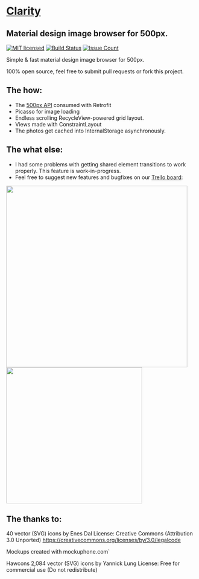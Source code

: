 # [Clarity](https://trebuhd.github.io/android/2016/05/30/clarity-500px.html)
## Material design image browser for 500px.

[![MIT licensed](https://img.shields.io/badge/license-MIT-blue.svg)](#) [![Build Status](https://travis-ci.org/TrebuhD/Clarity.svg?branch=master)](https://travis-ci.org/TrebuhD/Clarity)
[![Issue Count](https://codeclimate.com/github/TrebuhD/Clarity/badges/issue_count.svg)](https://codeclimate.com/github/TrebuhD/Clarity)

Simple & fast material design image browser for 500px.

100% open source, feel free to submit pull requests or fork this project.

## The how:
- The [500px API](https://github.com/500px/api-documentation) consumed with Retrofit
- Picasso for image loading
- Endless scrolling RecycleView-powered grid layout.
- Views made with ConstraintLayout
- The photos get cached into InternalStorage asynchronously.

## The what else:
- I had some problems with getting shared element transitions to work properly. This feature is work-in-progress.
- Feel free to suggest new features and bugfixes on our [Trello board](https://trello.com/b/N9JdPKtD/clarity):

<img src="https://trebuhd.github.io/assets/images/clarityPhotoDetails.png" width="480">
<img src="https://trebuhd.github.io/assets/images/claritySort.png" width="360">

## The thanks to:
40 vector (SVG) icons by Enes Dal   License: Creative Commons (Attribution 3.0 Unported)
https://creativecommons.org/licenses/by/3.0/legalcode

Mockups created with mockuphone.com`

Hawcons
2,084 vector (SVG) icons by Yannick Lung   License: Free for commercial use (Do not redistribute)
